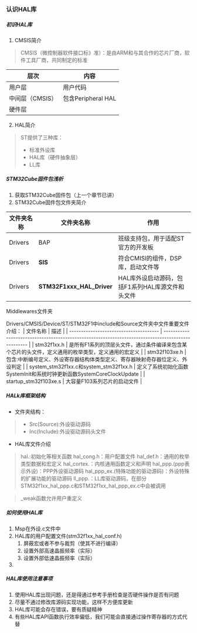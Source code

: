 <!--
 * @Date: 2024-06-02
 * @LastEditors: GoKo-Son626
 * @LastEditTime: 2024-06-02
 * @FilePath: \STM32_Study\基础篇\认识HAL库.md
 * @Description: 
-->
### 认识HAL库

##### 初识HAL库

1. CMSIS简介
> CMSIS（微控制器软件接口标》准）：是由ARM和与其合作的芯片厂商，软件工具厂商，共同制定的标准

| 层次            | 内容               |
| --------------- | ------------------ |
| 用户层          | 用户代码           |
| 中间层（CMSIS） | 包含Peripheral HAL |
| 硬件层          |

2. HAL简介
> ST提供了三种库：
>   - 标准外设库
>   - HAL库（硬件抽象层）
>   - LL库
##### STM32Cube固件包浅析
1. 获取STM32Cube固件包（上一个章节已讲）
2. STM32Cube固件包文件夹简介

| 文件夹名称 | 文件夹名称                | 作用                                             |
| ---------- | ------------------------- | ------------------------------------------------ |
| Drivers    | BAP                       | 班级支持包，用于适配ST官方的开发板               |
| Drivers    | **SIS**                   | 符合CMISI的组件，DSP库，启动文件等               |
| Drivers    | **STM32F1xxx_HAL_Driver** | HAL库外设启动源码，包括F1系列HAL库源文件和头文件 |

Middlewares文件夹

 Drivers/CMSIS/Device/ST/STM32F1中include和Source文件夹中文件重要文件介绍：
| 文件名称                               | 描述                                                                                               |
| -------------------------------------- | -------------------------------------------------------------------------------------------------- |
| stm32f1xx.h                            | 是所有F1系列的顶层头文件，通过条件编译来包含某个芯片的头文件，定义通用的枚举类型，定义通用的宏定义 |
| stm32f103xe.h                          | 包含:中断编号定义、外设寄存器结构体类型定义、寄存器映射奇存器位定义、外设判定                      |
| system_stm32f1xx.c和system_stm32f1xx.h | 定义了系统初始化函数SystemInit和系统时钟更新函数SystemCoreClockUpdate                              |
| startup_stm32f103xe.s                  | 大容量F103系列芯片的启动文件                                                                       |
##### HALk库框架结构

- 文件夹结构：
> - Src(Source):外设驱动源码
> - Inc(Include):外设驱动源码头文件

- HAL库文件介绍
> hal.:初始化等相关函数
> hal_cong.h：用户配置文件
> hal_def.h：通用的枚举类型数据和宏定义
> hal_cortex.：内核通用函数定义和声明
> hal_ppp.(ppp表示外设)：PPP外设驱动源码
> hal_ppp_ex.(特殊功能的驱动源码)：外设特殊的扩展功能的驱动源码
> ll_ppp.：LL库驱动源码，在部分STM32f1xx_hal_ppp.c和STM32f1xx_hal_ppp_ex.c中会被调用

>  _weak函数允许用户重定义

##### 如何使用HAL库

1. Msp在外设.c文件中
2. HAL库的用户配置文件(stm32f1xx_hal_conf.h)
   1. 屏蔽宏或者不参与裁剪（使其不进行编译）
   2. 设置外部高速晶振频率（实际）
   2. 设置外部低速晶振频率（实际）
3. 
##### HAL库使用注意事项

1. 使用HAL库出现问题，还是得通过参考手册检查是否硬件操作是否有问题
2. 尽量不通过修改库源码实现功能，这样不方便库更新
3. HAL库可能会存在错误，要有质疑精神
4. 有些HAL库API函数执行效率偏低，我们可能会直接通过操作寄存器的方式代替
